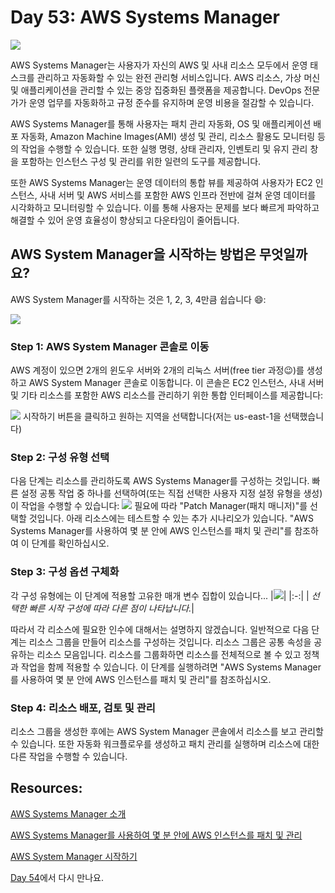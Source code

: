 # Day 53: AWS Systems Manager

![](../../images/day53-01.png)

AWS Systems Manager는 사용자가 자신의 AWS 및 사내 리소스 모두에서 운영 태스크를 관리하고 자동화할 수 있는 완전 관리형 서비스입니다. AWS 리소스, 가상 머신 및 애플리케이션을 관리할 수 있는 중앙 집중화된 플랫폼을 제공합니다. DevOps 전문가가 운영 업무를 자동화하고 규정 준수를 유지하며 운영 비용을 절감할 수 있습니다.

AWS Systems Manager를 통해 사용자는 패치 관리 자동화, OS 및 애플리케이션 배포 자동화, Amazon Machine Images(AMI) 생성 및 관리, 리소스 활용도 모니터링 등의 작업을 수행할 수 있습니다. 또한 실행 명령, 상태 관리자, 인벤토리 및 유지 관리 창을 포함하는 인스턴스 구성 및 관리를 위한 일련의 도구를 제공합니다.

또한 AWS Systems Manager는 운영 데이터의 통합 뷰를 제공하여 사용자가 EC2 인스턴스, 사내 서버 및 AWS 서비스를 포함한 AWS 인프라 전반에 걸쳐 운영 데이터를 시각화하고 모니터링할 수 있습니다. 이를 통해 사용자는 문제를 보다 빠르게 파악하고 해결할 수 있어 운영 효율성이 향상되고 다운타임이 줄어듭니다.

## AWS System Manager을 시작하는 방법은 무엇일까요?

AWS System Manager를 시작하는 것은 1, 2, 3, 4만큼 쉽습니다 😄:

![](../../images/day53-03.png)

### Step 1: AWS System Manager 콘솔로 이동

AWS 계정이 있으면 2개의 윈도우 서버와 2개의 리눅스 서버(free tier 과정😉)를 생성하고 AWS System Manager 콘솔로 이동합니다. 이 콘솔은 EC2 인스턴스, 사내 서버 및 기타 리소스를 포함한 AWS 리소스를 관리하기 위한 통합 인터페이스를 제공합니다:

![](../../images/day53-02.png)
시작하기 버튼을 클릭하고 원하는 지역을 선택합니다(저는 us-east-1을 선택했습니다)

### Step 2: 구성 유형 선택

다음 단계는 리소스를 관리하도록 AWS Systems Manager를 구성하는 것입니다. 빠른 설정 공통 작업 중 하나를 선택하여(또는 직접 선택한 사용자 지정 설정 유형을 생성) 이 작업을 수행할 수 있습니다:
![](../../images/day53-04.png)
필요에 따라 "Patch Manager(패치 매니저)"를 선택할 것입니다. 아래 리소스에는 테스트할 수 있는 추가 시나리오가 있습니다. "AWS Systems Manager를 사용하여 몇 분 안에 AWS 인스턴스를 패치 및 관리"를 참조하여 이 단계를 확인하십시오.

### Step 3: 구성 옵션 구체화

각 구성 유형에는 이 단계에 적용할 고유한 매개 변수 집합이 있습니다...
|![](../../images/day53-05.png)|
|:-:|
| <i>선택한 빠른 시작 구성에 따라 다른 점이 나타납니다.</i>|

따라서 각 리소스에 필요한 인수에 대해서는 설명하지 않겠습니다. 일반적으로 다음 단계는 리소스 그룹을 만들어 리소스를 구성하는 것입니다. 리소스 그룹은 공통 속성을 공유하는 리소스 모음입니다. 리소스를 그룹화하면 리소스를 전체적으로 볼 수 있고 정책과 작업을 함께 적용할 수 있습니다. 이 단계를 실행하려면 "AWS Systems Manager를 사용하여 몇 분 안에 AWS 인스턴스를 패치 및 관리"를 참조하십시오.

### Step 4: 리소스 배포, 검토 및 관리

리소스 그룹을 생성한 후에는 AWS System Manager 콘솔에서 리소스를 보고 관리할 수 있습니다. 또한 자동화 워크플로우를 생성하고 패치 관리를 실행하며 리소스에 대한 다른 작업을 수행할 수 있습니다.

## Resources:
[AWS Systems Manager 소개](https://youtu.be/pSVK-ingvfc)

[AWS Systems Manager를 사용하여 몇 분 안에 AWS 인스턴스를 패치 및 관리](https://youtu.be/DEQFJba3h4M)

[AWS System Manager 시작하기](https://docs.aws.amazon.com/systems-manager/latest/userguide/getting-started-launch-managed-instance.html)

[Day 54](day54.md)에서 다시 만나요.
